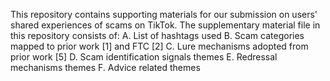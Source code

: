 This repository contains supporting materials for our submission on users' shared experiences of scams on TikTok. The supplementary material file in this repository consists of:
A. List of hashtags used
B. Scam categories mapped to prior work [1] and FTC [2]
C. Lure mechanisms adopted from prior work [5]
D. Scam identification signals themes
E. Redressal mechanisms themes
F. Advice related themes
